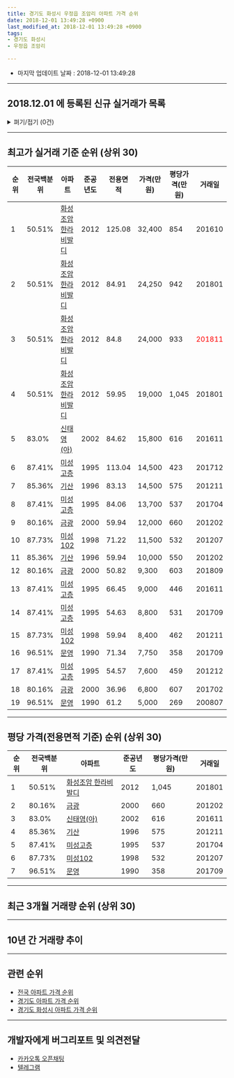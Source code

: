 ```yaml
---
title: 경기도 화성시 우정읍 조암리 아파트 가격 순위
date: 2018-12-01 13:49:28 +0900
last_modified_at: 2018-12-01 13:49:28 +0900
tags:
- 경기도 화성시
- 우정읍 조암리

---
```


* 마지막 업데이트 날짜 : 2018-12-01 13:49:28

---

## 2018.12.01 에 등록된 신규 실거래가 목록

<details>
<summary>펴기/접기 (0건)</summary>
<div markdown="1">

|아파트|전국백분위|준공년도|전용면적|가격(만원)|평당가격(만원)|거래일|
|---|---|---|---|---|---|---|
|없음|||||||


</div>
</details>

---

## 최고가 실거래 기준 순위 (상위 30)


|순위|전국백분위|아파트|준공년도|전용면적|가격(만원)|평당가격(만원)|거래일|
|---|---|---|---|---|---|---|---|
|1|50.51%|[화성조암 한라비발디](https://search.naver.com/search.naver?query=%EA%B2%BD%EA%B8%B0%EB%8F%84+%ED%99%94%EC%84%B1%EC%8B%9C+%EC%9A%B0%EC%A0%95%EC%9D%8D+%EC%A1%B0%EC%95%94%EB%A6%AC+%ED%99%94%EC%84%B1%EC%A1%B0%EC%95%94+%ED%95%9C%EB%9D%BC%EB%B9%84%EB%B0%9C%EB%94%94)|2012|125.08|32,400|854|201610|
|2|50.51%|[화성조암 한라비발디](https://search.naver.com/search.naver?query=%EA%B2%BD%EA%B8%B0%EB%8F%84+%ED%99%94%EC%84%B1%EC%8B%9C+%EC%9A%B0%EC%A0%95%EC%9D%8D+%EC%A1%B0%EC%95%94%EB%A6%AC+%ED%99%94%EC%84%B1%EC%A1%B0%EC%95%94+%ED%95%9C%EB%9D%BC%EB%B9%84%EB%B0%9C%EB%94%94)|2012|84.91|24,250|942|201801|
|3|50.51%|[화성조암 한라비발디](https://search.naver.com/search.naver?query=%EA%B2%BD%EA%B8%B0%EB%8F%84+%ED%99%94%EC%84%B1%EC%8B%9C+%EC%9A%B0%EC%A0%95%EC%9D%8D+%EC%A1%B0%EC%95%94%EB%A6%AC+%ED%99%94%EC%84%B1%EC%A1%B0%EC%95%94+%ED%95%9C%EB%9D%BC%EB%B9%84%EB%B0%9C%EB%94%94)|2012|84.8|24,000|933|<span style="color:red">201811</span>|
|4|50.51%|[화성조암 한라비발디](https://search.naver.com/search.naver?query=%EA%B2%BD%EA%B8%B0%EB%8F%84+%ED%99%94%EC%84%B1%EC%8B%9C+%EC%9A%B0%EC%A0%95%EC%9D%8D+%EC%A1%B0%EC%95%94%EB%A6%AC+%ED%99%94%EC%84%B1%EC%A1%B0%EC%95%94+%ED%95%9C%EB%9D%BC%EB%B9%84%EB%B0%9C%EB%94%94)|2012|59.95|19,000|1,045|201801|
|5|83.0%|[신태영(아)](https://search.naver.com/search.naver?query=%EA%B2%BD%EA%B8%B0%EB%8F%84+%ED%99%94%EC%84%B1%EC%8B%9C+%EC%9A%B0%EC%A0%95%EC%9D%8D+%EC%A1%B0%EC%95%94%EB%A6%AC+%EC%8B%A0%ED%83%9C%EC%98%81%28%EC%95%84%29)|2002|84.62|15,800|616|201611|
|6|87.41%|[미성고층](https://search.naver.com/search.naver?query=%EA%B2%BD%EA%B8%B0%EB%8F%84+%ED%99%94%EC%84%B1%EC%8B%9C+%EC%9A%B0%EC%A0%95%EC%9D%8D+%EC%A1%B0%EC%95%94%EB%A6%AC+%EB%AF%B8%EC%84%B1%EA%B3%A0%EC%B8%B5)|1995|113.04|14,500|423|201712|
|7|85.36%|[기산](https://search.naver.com/search.naver?query=%EA%B2%BD%EA%B8%B0%EB%8F%84+%ED%99%94%EC%84%B1%EC%8B%9C+%EC%9A%B0%EC%A0%95%EC%9D%8D+%EC%A1%B0%EC%95%94%EB%A6%AC+%EA%B8%B0%EC%82%B0)|1996|83.13|14,500|575|201211|
|8|87.41%|[미성고층](https://search.naver.com/search.naver?query=%EA%B2%BD%EA%B8%B0%EB%8F%84+%ED%99%94%EC%84%B1%EC%8B%9C+%EC%9A%B0%EC%A0%95%EC%9D%8D+%EC%A1%B0%EC%95%94%EB%A6%AC+%EB%AF%B8%EC%84%B1%EA%B3%A0%EC%B8%B5)|1995|84.06|13,700|537|201704|
|9|80.16%|[금광](https://search.naver.com/search.naver?query=%EA%B2%BD%EA%B8%B0%EB%8F%84+%ED%99%94%EC%84%B1%EC%8B%9C+%EC%9A%B0%EC%A0%95%EC%9D%8D+%EC%A1%B0%EC%95%94%EB%A6%AC+%EA%B8%88%EA%B4%91)|2000|59.94|12,000|660|201202|
|10|87.73%|[미성102](https://search.naver.com/search.naver?query=%EA%B2%BD%EA%B8%B0%EB%8F%84+%ED%99%94%EC%84%B1%EC%8B%9C+%EC%9A%B0%EC%A0%95%EC%9D%8D+%EC%A1%B0%EC%95%94%EB%A6%AC+%EB%AF%B8%EC%84%B1102)|1998|71.22|11,500|532|201207|
|11|85.36%|[기산](https://search.naver.com/search.naver?query=%EA%B2%BD%EA%B8%B0%EB%8F%84+%ED%99%94%EC%84%B1%EC%8B%9C+%EC%9A%B0%EC%A0%95%EC%9D%8D+%EC%A1%B0%EC%95%94%EB%A6%AC+%EA%B8%B0%EC%82%B0)|1996|59.94|10,000|550|201202|
|12|80.16%|[금광](https://search.naver.com/search.naver?query=%EA%B2%BD%EA%B8%B0%EB%8F%84+%ED%99%94%EC%84%B1%EC%8B%9C+%EC%9A%B0%EC%A0%95%EC%9D%8D+%EC%A1%B0%EC%95%94%EB%A6%AC+%EA%B8%88%EA%B4%91)|2000|50.82|9,300|603|201809|
|13|87.41%|[미성고층](https://search.naver.com/search.naver?query=%EA%B2%BD%EA%B8%B0%EB%8F%84+%ED%99%94%EC%84%B1%EC%8B%9C+%EC%9A%B0%EC%A0%95%EC%9D%8D+%EC%A1%B0%EC%95%94%EB%A6%AC+%EB%AF%B8%EC%84%B1%EA%B3%A0%EC%B8%B5)|1995|66.45|9,000|446|201611|
|14|87.41%|[미성고층](https://search.naver.com/search.naver?query=%EA%B2%BD%EA%B8%B0%EB%8F%84+%ED%99%94%EC%84%B1%EC%8B%9C+%EC%9A%B0%EC%A0%95%EC%9D%8D+%EC%A1%B0%EC%95%94%EB%A6%AC+%EB%AF%B8%EC%84%B1%EA%B3%A0%EC%B8%B5)|1995|54.63|8,800|531|201709|
|15|87.73%|[미성102](https://search.naver.com/search.naver?query=%EA%B2%BD%EA%B8%B0%EB%8F%84+%ED%99%94%EC%84%B1%EC%8B%9C+%EC%9A%B0%EC%A0%95%EC%9D%8D+%EC%A1%B0%EC%95%94%EB%A6%AC+%EB%AF%B8%EC%84%B1102)|1998|59.94|8,400|462|201211|
|16|96.51%|[문영](https://search.naver.com/search.naver?query=%EA%B2%BD%EA%B8%B0%EB%8F%84+%ED%99%94%EC%84%B1%EC%8B%9C+%EC%9A%B0%EC%A0%95%EC%9D%8D+%EC%A1%B0%EC%95%94%EB%A6%AC+%EB%AC%B8%EC%98%81)|1990|71.34|7,750|358|201709|
|17|87.41%|[미성고층](https://search.naver.com/search.naver?query=%EA%B2%BD%EA%B8%B0%EB%8F%84+%ED%99%94%EC%84%B1%EC%8B%9C+%EC%9A%B0%EC%A0%95%EC%9D%8D+%EC%A1%B0%EC%95%94%EB%A6%AC+%EB%AF%B8%EC%84%B1%EA%B3%A0%EC%B8%B5)|1995|54.57|7,600|459|201212|
|18|80.16%|[금광](https://search.naver.com/search.naver?query=%EA%B2%BD%EA%B8%B0%EB%8F%84+%ED%99%94%EC%84%B1%EC%8B%9C+%EC%9A%B0%EC%A0%95%EC%9D%8D+%EC%A1%B0%EC%95%94%EB%A6%AC+%EA%B8%88%EA%B4%91)|2000|36.96|6,800|607|201702|
|19|96.51%|[문영](https://search.naver.com/search.naver?query=%EA%B2%BD%EA%B8%B0%EB%8F%84+%ED%99%94%EC%84%B1%EC%8B%9C+%EC%9A%B0%EC%A0%95%EC%9D%8D+%EC%A1%B0%EC%95%94%EB%A6%AC+%EB%AC%B8%EC%98%81)|1990|61.2|5,000|269|200807|


---

## 평당 가격(전용면적 기준) 순위 (상위 30)


|순위|전국백분위|아파트|준공년도|평당가격(만원)|거래일|
|---|---|---|---|---|---|
|1|50.51%|[화성조암 한라비발디](https://search.naver.com/search.naver?query=%EA%B2%BD%EA%B8%B0%EB%8F%84+%ED%99%94%EC%84%B1%EC%8B%9C+%EC%9A%B0%EC%A0%95%EC%9D%8D+%EC%A1%B0%EC%95%94%EB%A6%AC+%ED%99%94%EC%84%B1%EC%A1%B0%EC%95%94+%ED%95%9C%EB%9D%BC%EB%B9%84%EB%B0%9C%EB%94%94)|2012|1,045|201801|
|2|80.16%|[금광](https://search.naver.com/search.naver?query=%EA%B2%BD%EA%B8%B0%EB%8F%84+%ED%99%94%EC%84%B1%EC%8B%9C+%EC%9A%B0%EC%A0%95%EC%9D%8D+%EC%A1%B0%EC%95%94%EB%A6%AC+%EA%B8%88%EA%B4%91)|2000|660|201202|
|3|83.0%|[신태영(아)](https://search.naver.com/search.naver?query=%EA%B2%BD%EA%B8%B0%EB%8F%84+%ED%99%94%EC%84%B1%EC%8B%9C+%EC%9A%B0%EC%A0%95%EC%9D%8D+%EC%A1%B0%EC%95%94%EB%A6%AC+%EC%8B%A0%ED%83%9C%EC%98%81%28%EC%95%84%29)|2002|616|201611|
|4|85.36%|[기산](https://search.naver.com/search.naver?query=%EA%B2%BD%EA%B8%B0%EB%8F%84+%ED%99%94%EC%84%B1%EC%8B%9C+%EC%9A%B0%EC%A0%95%EC%9D%8D+%EC%A1%B0%EC%95%94%EB%A6%AC+%EA%B8%B0%EC%82%B0)|1996|575|201211|
|5|87.41%|[미성고층](https://search.naver.com/search.naver?query=%EA%B2%BD%EA%B8%B0%EB%8F%84+%ED%99%94%EC%84%B1%EC%8B%9C+%EC%9A%B0%EC%A0%95%EC%9D%8D+%EC%A1%B0%EC%95%94%EB%A6%AC+%EB%AF%B8%EC%84%B1%EA%B3%A0%EC%B8%B5)|1995|537|201704|
|6|87.73%|[미성102](https://search.naver.com/search.naver?query=%EA%B2%BD%EA%B8%B0%EB%8F%84+%ED%99%94%EC%84%B1%EC%8B%9C+%EC%9A%B0%EC%A0%95%EC%9D%8D+%EC%A1%B0%EC%95%94%EB%A6%AC+%EB%AF%B8%EC%84%B1102)|1998|532|201207|
|7|96.51%|[문영](https://search.naver.com/search.naver?query=%EA%B2%BD%EA%B8%B0%EB%8F%84+%ED%99%94%EC%84%B1%EC%8B%9C+%EC%9A%B0%EC%A0%95%EC%9D%8D+%EC%A1%B0%EC%95%94%EB%A6%AC+%EB%AC%B8%EC%98%81)|1990|358|201709|


---

## 최근 3개월 거래량 순위 (상위 30)


<div style="width:100%;">
    <canvas id="deal_count_ranking" height="250"></canvas>
</div>


<script>
new Chart(document.getElementById("deal_count_ranking"), {
    type: 'horizontalBar',
    data: {
        labels: ['화성조암 한라비발디', '미성고층', '기산'],
        datasets: [{
            label: '실거래 수',
            data: [10, 1, 1],
            borderColor: "rgba(255, 0, 128, 1)",
            backgroundColor: "rgba(255, 0, 128, 0.5)",
            fill: false,
        }]
    },
    options: {
        responsive: true,
        title: {
            display: true,
            text: '최근 3개월 거래량 순위'
        },
        tooltips: {
            mode: 'index',
            intersect: false,
            callbacks: {
                title: function(tooltipItems, data) {
                    return "실거래 수:";
                },
                label: function(tooltipItem, data) {
                    return data.labels[tooltipItem.index] + ": " + tooltipItem.xLabel;
                }
            }
        },
        hover: {
            mode: 'nearest',
            intersect: true
        },
        scales: {
            xAxes: [{
                display: true,
                scaleLabel: {
                    display: true,
                    labelString: '실거래 수'
                },
                ticks: {
                    suggestedMin: 0,
                }
            }],
            yAxes: [{
                display: true,
                ticks: {
                    autoSkip: false,
                    callback: function(value, index, values) {
                        if (value.length > 15)
                            return value.substr(0, 13) + "...";
                        else
                            return value;
                    }
                },
                scaleLabel: {
                    display: false,
                }
            }]
        }
    }
});

</script>


---

## 10년 간 거래량 추이


<div style="width:100%;">
    <canvas id="deal_progress" height="250"></canvas>
</div>

<script>
new Chart(document.getElementById("deal_progress"), {
    type: 'line',
    data: {
        labels: ['200812','200901','200902','200903','200904','200905','200906','200907','200908','200909','200910','200911','200912','201001','201002','201003','201004','201005','201006','201007','201008','201009','201010','201011','201012','201101','201102','201103','201104','201105','201106','201107','201108','201109','201110','201111','201112','201201','201202','201203','201204','201205','201206','201207','201208','201209','201210','201211','201212','201301','201302','201303','201304','201305','201306','201307','201308','201309','201310','201311','201312','201401','201402','201403','201404','201405','201406','201407','201408','201409','201410','201411','201412','201501','201502','201503','201504','201505','201506','201507','201508','201509','201510','201511','201512','201601','201602','201603','201604','201605','201606','201607','201608','201609','201610','201611','201612','201701','201702','201703','201704','201705','201706','201707','201708','201709','201710','201711','201712','201801','201802','201803','201804','201805','201806','201807','201808','201809','201810','201811','201812'],
        datasets: [{
            label: '실거래 수',
            pointRadius: 1,
            data: [2, 2, 0, 1, 0, 1, 0, 2, 0, 2, 3, 0, 1, 2, 17, 4, 0, 2, 0, 1, 5, 0, 1, 1, 0, 0, 3, 2, 1, 6, 2, 1, 0, 4, 1, 3, 2, 2, 3, 1, 0, 3, 0, 1, 2, 1, 3, 7, 12, 15, 8, 11, 44, 10, 9, 4, 1, 1, 37, 4, 3, 2, 14, 10, 4, 7, 5, 3, 11, 10, 18, 16, 13, 5, 4, 26, 30, 16, 14, 19, 14, 15, 12, 12, 15, 7, 6, 6, 15, 6, 18, 6, 20, 11, 12, 11, 8, 5, 6, 8, 9, 9, 14, 7, 4, 14, 7, 7, 6, 5, 8, 10, 6, 5, 10, 7, 3, 8, 6, 6, 0],
            borderColor: "rgba(255, 201, 14, 1)",
            backgroundColor: "rgba(255, 201, 14, 0.5)",
            fill: true,
        }]
    },
    options: {
        responsive: true,
        title: {
            display: true,
            text: '10년간 거래량 추이'
        },
        tooltips: {
            mode: 'index',
            intersect: false,
        },
        hover: {
            mode: 'nearest',
            intersect: true
        },
        scales: {
            xAxes: [{
                display: true,
                scaleLabel: {
                    display: true,
                    labelString: '년/월'
                }
            }],
            yAxes: [{
                display: true,
                ticks: {
                    suggestedMin: 0,
                },
                scaleLabel: {
                    display: true,
                    labelString: '실거래 수'
                }
            }]
        }
    }
});

</script>


---

## 관련 순위

- [전국 아파트 가격 순위](https://inasie.github.io/apt-ranking/전국)
- [경기도 아파트 가격 순위](https://inasie.github.io/apt-ranking/경기도)
- [경기도 화성시 아파트 가격 순위](https://inasie.github.io/apt-ranking/경기도-화성시)


---

## 개발자에게 버그리포트 및 의견전달

- [카카오톡 오픈채팅](https://open.kakao.com/o/gLJUAP4)
- [텔레그램](https://t.me/inasie)

